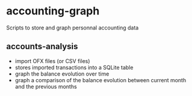 # accounting-graph
Scripts to store and graph personnal accounting data

## accounts-analysis
 - import OFX files (or CSV files)
 - stores imported transactions into a SQLite table
 - graph the balance evolution over time
 - graph a comparison of the balance evolution between current month and the previous months
